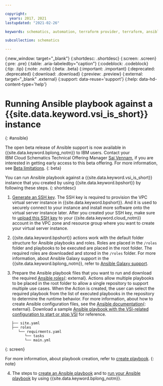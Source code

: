 ```yaml
---

copyright:
  years: 2017, 2021
lastupdated: "2021-02-26"

keywords: schematics, automation, terraform provider, terraform, ansible code, ansible

subcollection: schematics

---
```


{:new_window: target="_blank"}
{:shortdesc: .shortdesc}
{:screen: .screen}
{:pre: .pre}
{:table: .aria-labeledby="caption"}
{:codeblock: .codeblock}
{:tip: .tip}
{:note: .note}
{:beta: .beta}
{:important: .important}
{:deprecated: .deprecated}
{:download: .download}
{:preview: .preview}
{:external: target="_blank" .external}
{:support: data-reuse='support'}
{:help: data-hd-content-type='help'}

# Running Ansible playbook against a {{site.data.keyword.vsi_is_short}} instance
{: #ansible}

  The open beta release of Ansible support is now available in {{site.data.keyword.bplong_notm}} to IBM users. Contact your IBM Cloud Schematics Technical Offering Manager [Sai Vennam](mailto:svennam@us.ibm.com), if you are interested in getting early access to this beta offering. For more information, see [Beta limitations](/docs/schematics?topic=schematics-schematics-limitations#beta-limitations).
  {: beta}

You can run Ansible playbook against a {{site.data.keyword.vsi_is_short}} instance that you created by using {{site.data.keyword.bpshort}} by following these steps.
{: shortdesc}



 
1. [Generate an SSH key](/docs/vpc-on-classic-vsi?topic=vpc-on-classic-vsi-ssh-keys). The SSH key is required to provision the VPC virtual server instance in {{site.data.keyword.bpshort}}. And it is used to securely connect to your instance and install more software onto the virtual server instance later. After you created your SSH key, make sure to [upload this SSH key](/docs/vpc-on-classic-vsi?topic=vpc-on-classic-vsi-managing-ssh-keys#managing-ssh-keys-with-ibm-cloud-console) to your {{site.data.keyword.cloud_notm}} account in the VPC zone and resource group where you want to create your virtual server instance.

2. {{site.data.keyword.bpshort}} actions work with the default folder structure for Ansible playbooks and roles.  Roles are placed in the `/roles` folder and playbooks to be executed are placed in the root folder. The required roles are downloaded and stored in the `/roles` folder. For more information, about Ansible Galaxy support in the {{site.data.keyword.bplong_notm}}, refer to [Ansible Galaxy support](/docs/schematics?topic=schematics-getting-started-ansible#ansible-galaxy).

3. Prepare the Ansible playbook files that you want to run and download the required [Ansible roles](https://galaxy.ansible.com/){: external}.  Actions allow multiple playbooks to be placed in the root folder to allow a single repository to support multiple use cases. When the Action is created, the user can select the required playbook from the list of executed playbooks in the repository to determine the runtime behavior. For more information, about how to create Ansible configuration files, see the [Ansible documentation](https://docs.ansible.com/ansible/latest/reference_appendices/YAMLSyntax.html){: external}. Download a sample [Ansible playbook with the VSI-related configuration to start or stop VSI](https://github.com/Cloud-Schematics/ansible-is-instance-actions) for reference.

```
   ├── site.yaml
   ├── roles    
      └── requirments.yaml        
         └── tasks                
         └── main.yml
   ```
   {: screen}

  For more information, about playbook creation, refer to [create playbook](/docs/schematics?topic=schematics-create-playbooks).
  {: note}



   
4.  The steps to [create an Ansible playbook](/docs/schematics?topic=schematics-create-playbooks) and to [run your Ansible playbook](/docs/schematics?topic=schematics-create-playbooks#run-ansible-playbook) by using {{site.data.keyword.bplong_notm}}.

